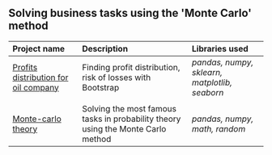 ## Solving business tasks using the 'Monte Carlo' method

| Project name | Description | Libraries used | 
| :---------------------- | :---------------------- | :---------------------- |
| [Profits distribution for oil company](https://github.com/svotyakov/Montecarlo/blob/main/Bootstrap_profits_distribution.ipynb) | Finding profit distribution, risk of losses with Bootstrap| *pandas, numpy, sklearn, matplotlib, seaborn* |
| | | |
| [Monte-carlo theory](https://github.com/svotyakov/Montecarlo/blob/main/Monte-carlo_theory.ipynb) |Solving the most famous tasks in probability theory using the Monte Carlo method| *pandas, numpy, math, random* |
